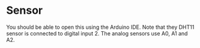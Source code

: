 # Sensor

You should be able to open this using the Arduino IDE. Note that they DHT11 sensor is connected to digital input 2. The analog sensors use A0, A1 and A2.
